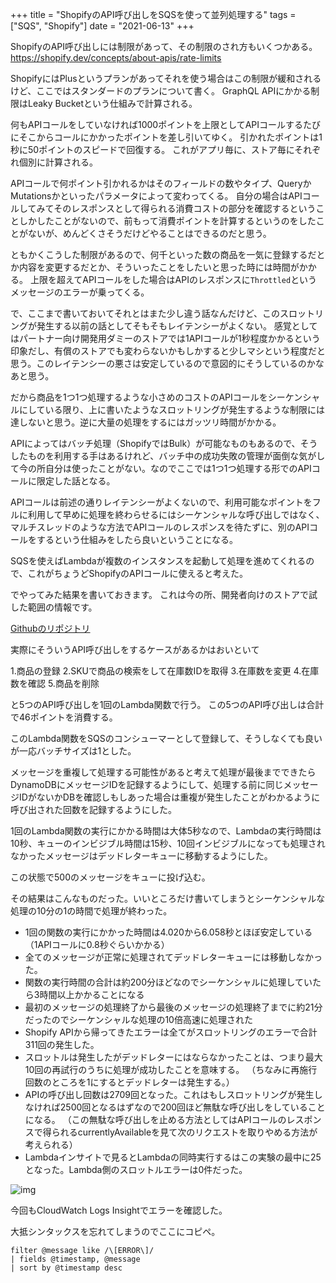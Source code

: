 +++
title = "ShopifyのAPI呼び出しをSQSを使って並列処理する"
tags = ["SQS", "Shopify"]
date = "2021-06-13"
+++

ShopifyのAPI呼び出しには制限があって、その制限のされ方もいくつかある。
https://shopify.dev/concepts/about-apis/rate-limits

ShopifyにはPlusというプランがあってそれを使う場合はこの制限が緩和されるけど、ここではスタンダードのプランについて書く。
GraphQL APIにかかる制限はLeaky Bucketという仕組みで計算される。

何もAPIコールをしていなければ1000ポイントを上限としてAPIコールするたびにそこからコールにかかったポイントを差し引いてゆく。
引かれたポイントは1秒に50ポイントのスピードで回復する。
これがアプリ毎に、ストア毎にそれぞれ個別に計算される。

APIコールで何ポイント引かれるかはそのフィールドの数やタイプ、QueryかMutationsかといったパラメータによって変わってくる。
自分の場合はAPIコールしてみてそのレスポンスとして得られる消費コストの部分を確認するということしかしたことがないので、前もって消費ポイントを計算するというのをしたことがないが、めんどくさそうだけどやることはできるのだと思う。

ともかくこうした制限があるので、何千といった数の商品を一気に登録するだとか内容を変更するだとか、そういったことをしたいと思った時には時間がかかる。
上限を超えてAPIコールをした場合はAPIのレスポンスに`Throttled`というメッセージのエラーが乗ってくる。

で、ここまで書いておいてそれとはまた少し違う話なんだけど、このスロットリングが発生する以前の話としてそもそもレイテンシーがよくない。
感覚としてはパートナー向け開発用ダミーのストアでは1APIコールが1秒程度かかるという印象だし、有償のストアでも変わらないかもしかすると少しマシという程度だと思う。このレイテンシーの悪さは安定しているので意図的にそうしているのかなあと思う。

だから商品を1つ1つ処理するような小さめのコストのAPIコールをシーケンシャルにしている限り、上に書いたようなスロットリングが発生するような制限には達しないと思う。逆に大量の処理をするにはガッツリ時間がかかる。

APIによってはバッチ処理（ShopifyではBulk）が可能なものもあるので、そうしたものを利用する手はあるけれど、バッチ中の成功失敗の管理が面倒な気がして今の所自分は使ったことがない。なのでここでは1つ1つ処理する形でのAPIコールに限定した話となる。

APIコールは前述の通りレイテンシーがよくないので、利用可能なポイントをフルに利用して早めに処理を終わらせるにはシーケンシャルな呼び出しではなく、マルチスレッドのような方法でAPIコールのレスポンスを待たずに、別のAPIコールをするという仕組みをしたら良いということになる。

SQSを使えばLambdaが複数のインスタンスを起動して処理を進めてくれるので、これがちょうどShopifyのAPIコールに使えると考えた。

でやってみた結果を書いておきます。
これは今の所、開発者向けのストアで試した範囲の情報です。

[Githubのリポジトリ](https://github.com/suzukiken/cdk-sqs-shopify-api)

実際にそういうAPI呼び出しをするケースがあるかはおいといて

1.商品の登録
2.SKUで商品の検索をして在庫数IDを取得
3.在庫数を変更
4.在庫数を確認
5.商品を削除

と5つのAPI呼び出しを1回のLambda関数で行う。
この5つのAPI呼び出しは合計で46ポイントを消費する。

このLambda関数をSQSのコンシューマーとして登録して、そうしなくても良いが一応バッチサイズは1とした。

メッセージを重複して処理する可能性があると考えて処理が最後までできたらDynamoDBにメッセージIDを記録するようにして、処理する前に同じメッセージIDがないかDBを確認しもしあった場合は重複が発生したことがわかるように呼び出された回数を記録するようにした。

1回のLambda関数の実行にかかる時間は大体5秒なので、Lambdaの実行時間は10秒、キューのインビジブル時間は15秒、10回インビジブルになっても処理されなかったメッセージはデッドレターキューに移動するようにした。

この状態で500のメッセージをキューに投げ込む。

その結果はこんなものだった。いいところだけ書いてしまうとシーケンシャルな処理の10分の1の時間で処理が終わった。

* 1回の関数の実行にかかった時間は4.020から6.058秒とほぼ安定している（1APIコールに0.8秒ぐらいかかる）
* 全てのメッセージが正常に処理されてデッドレターキューには移動しなかった。
* 関数の実行時間の合計は約200分ほどなのでシーケンシャルに処理していたら3時間以上かかることになる
* 最初のメッセージの処理終了から最後のメッセージの処理終了までに約21分だったのでシーケンシャルな処理の10倍高速に処理された
* Shopify APIから帰ってきたエラーは全てがスロットリングのエラーで合計311回の発生した。
* スロットルは発生したがデッドレターにはならなかったことは、つまり最大10回の再試行のうちに処理が成功したことを意味する。
  （ちなみに再施行回数のところを1にするとデッドレターは発生する。）
* APIの呼び出し回数は2709回となった。これはもしスロットリングが発生しなければ2500回となるはずなので200回ほど無駄な呼び出しをしていることになる。
  （この無駄な呼び出しを止める方法としてはAPIコールのレスポンスで得られるcurrentlyAvailableを見て次のリクエストを取りやめる方法が考えられる）
* Lambdaインサイトで見るとLambdaの同時実行するはこの実験の最中に25となった。Lambda側のスロットルエラーは0件だった。

![img](/img/2021/06/lambda-insight-shopify-api.png)


今回もCloudWatch Logs Insightでエラーを確認した。

大抵シンタックスを忘れてしまうのでここにコピペ。
```
filter @message like /\[ERROR\]/
| fields @timestamp, @message
| sort by @timestamp desc
```
